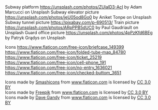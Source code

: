 Subway platform https://unsplash.com/photos/ZUlalD3-AcI by Adam Marcucci on Unsplash
Subway elevator picture https://unsplash.com/photos/jeU05od8Go0 by Aniket Tonpe on Unsplash
Subway tunnel picture https://pixabay.com/p-690513/
Train picture https://unsplash.com/photos/ARpPPB5dUC0 by Paul Gaudriault on Unsplash
Guard office picture https://unsplash.com/photos/4pPzKfd6BEg by Patryk Grądys on Unsplash

Icons
https://www.flaticon.com/free-icon/briefcase_149399
https://www.flaticon.com/free-icon/folded-tube-map_84780
https://www.flaticon.com/free-icon/ticket_25219
https://www.flaticon.com/free-icon/cell-phone_191
https://www.flaticon.com/free-icon/no-entry_1636021
https://www.flaticon.com/free-icon/checked-buttom_3651
<div>Icons made by <a href="https://www.flaticon.com/authors/smashicons" title="Smashicons">Smashicons</a> from <a href="https://www.flaticon.com/" title="Flaticon">www.flaticon.com</a> is licensed by <a href="http://creativecommons.org/licenses/by/3.0/" title="Creative Commons BY 3.0" target="_blank">CC 3.0 BY</a></div>
<div>Icons made by <a href="https://www.freepik.com/" title="Freepik">Freepik</a> from <a href="https://www.flaticon.com/"                 title="Flaticon">www.flaticon.com</a> is licensed by <a href="http://creativecommons.org/licenses/by/3.0/"                 title="Creative Commons BY 3.0" target="_blank">CC 3.0 BY</a></div>
<div>Icons made by <a href="https://www.flaticon.com/authors/dave-gandy" title="Dave Gandy">Dave Gandy</a> from <a href="https://www.flaticon.com/"                 title="Flaticon">www.flaticon.com</a> is licensed by <a href="http://creativecommons.org/licenses/by/3.0/"                 title="Creative Commons BY 3.0" target="_blank">CC 3.0 BY</a></div>

